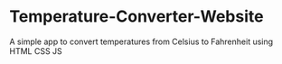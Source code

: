 # Temperature-Converter-Website
A simple app to convert temperatures from Celsius to Fahrenheit using HTML CSS JS

